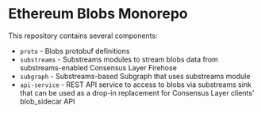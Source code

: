 # Ethereum Blobs Monorepo
This repository contains several components:
- `proto` - Blobs protobuf definitions
- `substreams` - Substreams modules to stream blobs data from substreams-enabled Consensus Layer Firehose
- `subgraph` - Substreams-based Subgraph that uses substreams module
- `api-service` - REST API service to access to blobs via substreams sink that can be used as a drop-in replacement for Consensus Layer clients' blob_sidecar API
